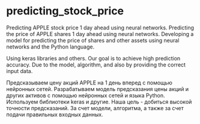 # predicting_stock_price
Predicting APPLE stock price 1 day ahead using neural networks.
Predicting the price of APPLE shares 1 day ahead using neural networks.
Developing a model for predicting the price of shares and other assets using neural networks and the Python language.

Using keras libraries and others. Our goal is to achieve high prediction accuracy. Due to the model, algorithm, and also by providing the correct input data.

Предсказываем цену акций APPLE на 1 день вперед с помощью нейронных сетей.
Разрабатываем модель предсказания цены акций и других активов с помощью нейронных сетей и языка Python. 
Используем библиотеки keras и другие. Наша цель  - добиться высокой точности предсказаний. За счет модели, алгоритма, а также за счет подачи правильных входных данных.
